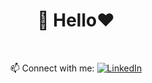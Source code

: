  <h1 align="center">🚀 Hello♥</h1>

<br/>
<p align="center">
  📫 Connect with me: 
  <a href="https://www.linkedin.com/in/fatmaabdelhaleem">
    <img alt="LinkedIn" src="https://img.shields.io/badge/LinkedIn-0077B5?style=flat-square&logo=linkedin&logoColor=white" />
  </a>
 
